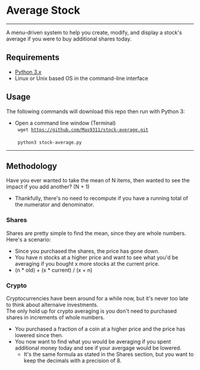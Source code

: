 # Average Stock #

- - -

A menu-driven system to help you create, modify, and display a stock's average if you were to buy additional shares today. <br>

## Requirements ##

* [Python 3.x](https://www.python.org/downloads/) <br>
* Linux or Unix based OS in the command-line interface <br>

## Usage ##

The following commands will download this repo then run with Python 3: <br>
 - Open a command line window (Terminal) <br>
<code> wget https://github.com/Mas9311/stock-average.git </code> <br>
<code> python3 stock-average.py </code>

- - -

## Methodology ##

Have you ever wanted to take the mean of N items, then wanted to see the impact if you add another? (N + 1) <br>
 - Thankfully, there's no need to recompute if you have a running total of the numerator and denominator. <br>

### Shares ###

Shares are pretty simple to find the mean, since they are whole numbers. Here's a scenario:<br>
 - Since you purchased the shares, the price has gone down.
 - You have n stocks at a higher price and want to see what you'd be averaging if you bought x more stocks at the current price.
 - (n * old) + (x * current) / (x + n)

### Crypto ###

Cryptocurrencies have been around for a while now, but it's never too late to think about alternaive investments. <br>
The only hold up for crypto averaging is you don't need to purchased shares in increments of whole numbers. <br>
  - You purchased a fraction of a coin at a higher price and the price has lowered since then. 
  - You now want to find what you would be averaging if you spent additional money today and see if your avergage would be lowered.
    - It's the same formula as stated in the Shares section, but you want to keep the decimals with a precision of 8.
